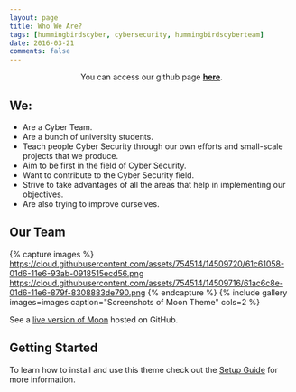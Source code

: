 ```yaml
---
layout: page
title: Who We Are?
tags: [hummingbirdscyber, cybersecurity, hummingbirdscyberteam]
date: 2016-03-21
comments: false
---
```

    
<center>You can access our github page <a href="https://github.com/hummingbirdscyber"><b>here</b></a>.</center>

## We: 
* Are a Cyber Team.
* Are a bunch of university students.
* Teach people Cyber Security through our own efforts and small-scale projects that we produce.
* Aim to be first in the field of Cyber Security.
* Want to contribute to the Cyber Security field.
* Strive to take advantages of all the areas that help in implementing our objectives.
* Are also trying to improve ourselves.

## Our Team

{% capture images %}
    https://cloud.githubusercontent.com/assets/754514/14509720/61c61058-01d6-11e6-93ab-0918515ecd56.png
    https://cloud.githubusercontent.com/assets/754514/14509716/61ac6c8e-01d6-11e6-879f-8308883de790.png
{% endcapture %}
{% include gallery images=images caption="Screenshots of Moon Theme" cols=2 %}

See a [live version of Moon](http://taylantatli.github.io/Moon) hosted on GitHub.

## Getting Started

To learn how to install and use this theme check out the [Setup Guide](http://taylantatli.me/Moon/moon-theme/) for more information.
  
